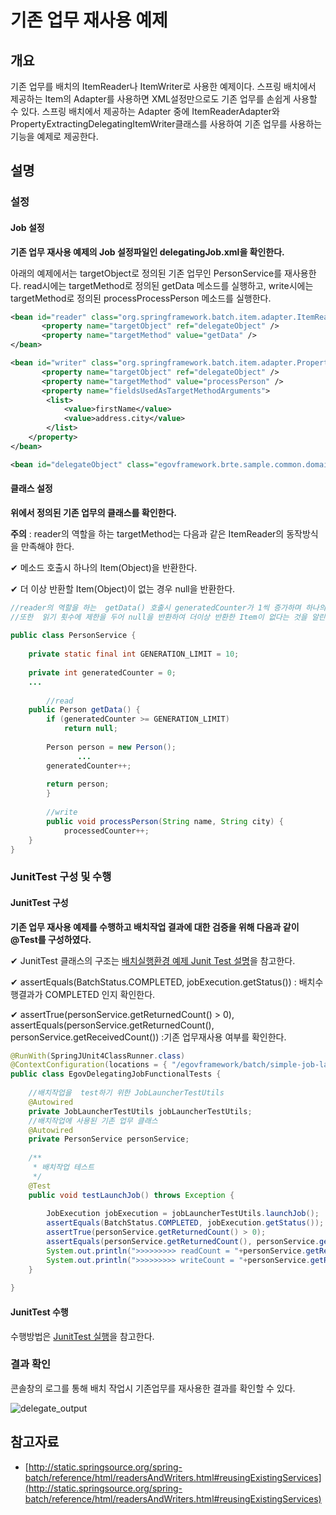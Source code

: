 # 기존 업무 재사용 예제

## 개요
기존 업무를 배치의 ItemReader나 ItemWriter로 사용한 예제이다. 스프링 배치에서 제공하는 Item의 Adapter를 사용하면 XML설정만으로도 기존 업무를 손쉽게 사용할 수 있다. 스프링 배치에서 제공하는 Adapter 중에 ItemReaderAdapter와 PropertyExtractingDelegatingItemWriter클래스를 사용하여 기존 업무를 사용하는 기능을 예제로 제공한다.

## 설명
### 설정
#### Job 설정
<b>기존 업무 재사용 예제의 Job 설정파일인 delegatingJob.xml을 확인한다.</b>

아래의 예제에서는 targetObject로 정의된 기존 업무인 PersonService를 재사용한다. read시에는 targetMethod로 정의된 getData 메소드를 실행하고, write시에는 targetMethod로 정의된 processProcessPerson 메소드를 실행한다.

```xml
<bean id="reader" class="org.springframework.batch.item.adapter.ItemReaderAdapter">
       <property name="targetObject" ref="delegateObject" />
       <property name="targetMethod" value="getData" />
</bean>
```

```xml
<bean id="writer" class="org.springframework.batch.item.adapter.PropertyExtractingDelegatingItemWriter">
       <property name="targetObject" ref="delegateObject" />
       <property name="targetMethod" value="processPerson" />
       <property name="fieldsUsedAsTargetMethodArguments">
		<list>
			<value>firstName</value>
			<value>address.city</value>
		</list>
	</property>
</bean>
```

```xml
<bean id="delegateObject" class="egovframework.brte.sample.common.domain.person.PersonService" />
```

#### 클래스 설정
<b>위에서 정의된 기존 업무의 클래스를 확인한다.</b>

<b>주의</b> : reader의 역할을 하는 targetMethod는 다음과 같은 ItemReader의 동작방식을 만족해야 한다.

✔ 메소드 호출시 하나의 Item(Object)을 반환한다.

✔ 더 이상 반환할 Item(Object)이 없는 경우 null을 반환한다.

```java
//reader의 역할을 하는  getData() 호출시 generatedCounter가 1씩 증가하며 하나의 person이라는 Object를 반환한다. 
//또한  읽기 횟수에 제한을 두어 null을 반환하여 더이상 반환한 Item이 없다는 것을 알린다.
 
public class PersonService {
 
	private static final int GENERATION_LIMIT = 10;
 
	private int generatedCounter = 0;
	...
 
        //read
	public Person getData() {
		if (generatedCounter >= GENERATION_LIMIT)
			return null;
 
		Person person = new Person();
               ...
		generatedCounter++;
 
        return person;
        }
 
        //write
        public void processPerson(String name, String city) {
	        processedCounter++;
	}
}
```

### JunitTest 구성 및 수행
#### JunitTest 구성
<b>기존 업무 재사용 예제를 수행하고 배치작업 결과에 대한 검증을 위해 다음과 같이 @Test를 구성하였다.</b>

✔ JunitTest 클래스의 구조는 [배치실행환경 예제 Junit Test 설명](./batch-example-run_junit_test.md)을 참고한다.

✔ assertEquals(BatchStatus.COMPLETED, jobExecution.getStatus()) : 배치수행결과가 COMPLETED 인지 확인한다.

✔ assertTrue(personService.getReturnedCount() > 0), assertEquals(personService.getReturnedCount(), personService.getReceivedCount()) :기존 업무재사용 여부를 확인한다.

```java
@RunWith(SpringJUnit4ClassRunner.class)
@ContextConfiguration(locations = { "/egovframework/batch/simple-job-launcher-context.xml", "/egovframework/batch/jobs/delegatingJob.xml", "/egovframework/batch/job-runner-context.xml" })
public class EgovDelegatingJobFunctionalTests {
 
	//배치작업을  test하기 위한 JobLauncherTestUtils
	@Autowired
	private JobLauncherTestUtils jobLauncherTestUtils;
    //배치작업에 사용된 기존 업무 클래스
	@Autowired
	private PersonService personService;
 
	/**
	 * 배치작업 테스트
	 */
	@Test
	public void testLaunchJob() throws Exception {
 
		JobExecution jobExecution = jobLauncherTestUtils.launchJob();
		assertEquals(BatchStatus.COMPLETED, jobExecution.getStatus());
		assertTrue(personService.getReturnedCount() > 0);
		assertEquals(personService.getReturnedCount(), personService.getReceivedCount());
		System.out.println(">>>>>>>>> readCount = "+personService.getReturnedCount());
		System.out.println(">>>>>>>>> writeCount = "+personService.getReceivedCount());
	}
 
}
```

#### JunitTest 수행
수행방법은 [JunitTest 실행](https://www.egovframe.go.kr/wiki/doku.php?id=egovframework:dev2:tst:test_case)을 참고한다.

### 결과 확인
콘솔창의 로그를 통해 배치 작업시 기존업무를 재사용한 결과를 확인할 수 있다.

![delegate_output](../images/delegate_output.png)

## 참고자료
- [http://static.springsource.org/spring-batch/reference/html/readersAndWriters.html#reusingExistingServices](http://static.springsource.org/spring-batch/reference/html/readersAndWriters.html#reusingExistingServices)
